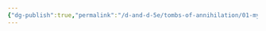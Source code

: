 ```yaml
---
{"dg-publish":true,"permalink":"/d-and-d-5e/tombs-of-annihilation/01-my-character/","tags":["gardenEntry"],"noteIcon":"","created":"2025-07-15T03:59:08.058-05:00","updated":"2025-07-15T04:32:01.553-05:00"}
---
```


 